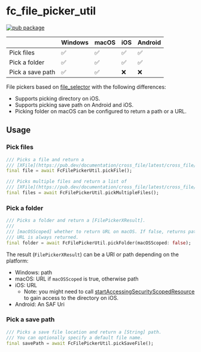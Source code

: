 # fc_file_picker_util

[![pub package](https://img.shields.io/pub/v/fc_file_picker_util.svg)](https://pub.dev/packages/fc_file_picker_util)

|                  | Windows | macOS | iOS | Android |
| ---------------- | ------- | ----- | --- | ------- |
| Pick files       | ✅      | ✅    | ✅  | ✅      |
| Pick a folder    | ✅      | ✅    | ✅  | ✅      |
| Pick a save path | ✅      | ✅    | ❌  | ❌      |

File pickers based on [file_selector](https://pub.dev/packages/file_selector) with the following differences:

- Supports picking directory on iOS.
- Supports picking save path on Android and iOS.
- Picking folder on macOS can be configured to return a path or a URL.

## Usage

### Pick files

```dart
/// Picks a file and return a
/// [XFile](https://pub.dev/documentation/cross_file/latest/cross_file/XFile-class.html).
final file = await FcFilePickerUtil.pickFile();

/// Picks multiple files and return a list of
/// [XFile](https://pub.dev/documentation/cross_file/latest/cross_file/XFile-class.html).
final files = await FcFilePickerUtil.pickMultipleFiles();
```

### Pick a folder

```dart
/// Picks a folder and return a [FilePickerXResult].
///
/// [macOSScoped] whether to return URL on macOS. If false, returns path. On iOS,
/// URL is always returned.
final folder = await FcFilePickerUtil.pickFolder(macOSScoped: false);
```

The result (`FilePickerXResult`) can be a URI or path depending on the platform:

- Windows: path
- macOS: URL if `macOSScoped` is true, otherwise path
- iOS: URL
  - Note: you might need to call [startAccessingSecurityScopedResource](https://pub.dev/packages/accessing_security_scoped_resource) to gain access to the directory on iOS.
- Android: An SAF Uri

### Pick a save path

```dart
/// Picks a save file location and return a [String] path.
/// You can optionally specify a default file name.
final savePath = await FcFilePickerUtil.pickSaveFile();
```
